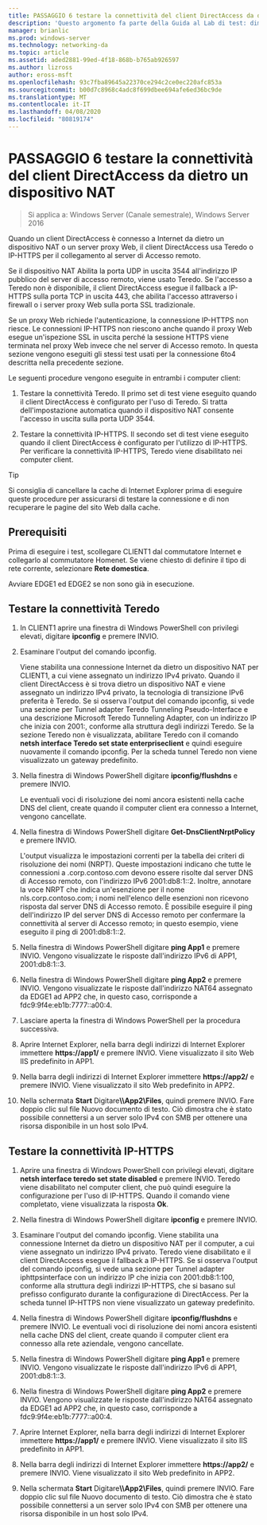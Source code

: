 ```yaml
---
title: PASSAGGIO 6 testare la connettività del client DirectAccess da dietro un dispositivo NAT
description: 'Questo argomento fa parte della Guida al Lab di test: dimostrazione di DirectAccess in un cluster con bilanciamento carico di servizio di Windows per Windows Server 2016'
manager: brianlic
ms.prod: windows-server
ms.technology: networking-da
ms.topic: article
ms.assetid: aded2881-99ed-4f18-868b-b765ab926597
ms.author: lizross
author: eross-msft
ms.openlocfilehash: 93c7fba89645a22370ce294c2ce0ec220afc853a
ms.sourcegitcommit: b00d7c8968c4adc8f699dbee694afe6ed36bc9de
ms.translationtype: MT
ms.contentlocale: it-IT
ms.lasthandoff: 04/08/2020
ms.locfileid: "80819174"
---
```

# <a name="step-6-test-directaccess-client-connectivity-from-behind-a-nat-device"></a>PASSAGGIO 6 testare la connettività del client DirectAccess da dietro un dispositivo NAT

>Si applica a: Windows Server (Canale semestrale), Windows Server 2016

Quando un client DirectAccess è connesso a Internet da dietro un dispositivo NAT o un server proxy Web, il client DirectAccess usa Teredo o IP-HTTPS per il collegamento al server di Accesso remoto. 

Se il dispositivo NAT Abilita la porta UDP in uscita 3544 all'indirizzo IP pubblico del server di accesso remoto, viene usato Teredo. Se l'accesso a Teredo non è disponibile, il client DirectAccess esegue il fallback a IP-HTTPS sulla porta TCP in uscita 443, che abilita l'accesso attraverso i firewall o i server proxy Web sulla porta SSL tradizionale. 

Se un proxy Web richiede l'autenticazione, la connessione IP-HTTPS non riesce. Le connessioni IP-HTTPS non riescono anche quando il proxy Web esegue un'ispezione SSL in uscita perché la sessione HTTPS viene terminata nel proxy Web invece che nel server di Accesso remoto. In questa sezione vengono eseguiti gli stessi test usati per la connessione 6to4 descritta nella precedente sezione.  
  
Le seguenti procedure vengono eseguite in entrambi i computer client:  
  
1. Testare la connettività Teredo. Il primo set di test viene eseguito quando il client DirectAccess è configurato per l'uso di Teredo. Si tratta dell'impostazione automatica quando il dispositivo NAT consente l'accesso in uscita sulla porta UDP 3544.  
  
2. Testare la connettività IP-HTTPS. Il secondo set di test viene eseguito quando il client DirectAccess è configurato per l'utilizzo di IP-HTTPS. Per verificare la connettività IP-HTTPS, Teredo viene disabilitato nei computer client.  
  
> [!TIP]  
> Si consiglia di cancellare la cache di Internet Explorer prima di eseguire queste procedure per assicurarsi di testare la connessione e di non recuperare le pagine del sito Web dalla cache.  
  
## <a name="prerequisites"></a>Prerequisiti

Prima di eseguire i test, scollegare CLIENT1 dal commutatore Internet e collegarlo al commutatore Homenet. Se viene chiesto di definire il tipo di rete corrente, selezionare **Rete domestica**.  
  
Avviare EDGE1 ed EDGE2 se non sono già in esecuzione.  
  
## <a name="test-teredo-connectivity"></a>Testare la connettività Teredo  
  
1. In CLIENT1 aprire una finestra di Windows PowerShell con privilegi elevati, digitare **ipconfig** e premere INVIO.  
  
2. Esaminare l'output del comando ipconfig.  
  
   Viene stabilita una connessione Internet da dietro un dispositivo NAT per CLIENT1, a cui viene assegnato un indirizzo IPv4 privato. Quando il client DirectAccess è si trova dietro un dispositivo NAT e viene assegnato un indirizzo IPv4 privato, la tecnologia di transizione IPv6 preferita è Teredo. Se si osserva l'output del comando ipconfig, si vede una sezione per Tunnel adapter Teredo Tunneling Pseudo-Interface e una descrizione Microsoft Teredo Tunneling Adapter, con un indirizzo IP che inizia con 2001:, conforme alla struttura degli indirizzi Teredo. Se la sezione Teredo non è visualizzata, abilitare Teredo con il comando **netsh interface Teredo set state enterpriseclient** e quindi eseguire nuovamente il comando ipconfig. Per la scheda tunnel Teredo non viene visualizzato un gateway predefinito.  
  
3. Nella finestra di Windows PowerShell digitare **ipconfig/flushdns** e premere INVIO.  
  
   Le eventuali voci di risoluzione dei nomi ancora esistenti nella cache DNS del client, create quando il computer client era connesso a Internet, vengono cancellate.  
  
4. Nella finestra di Windows PowerShell digitare **Get-DnsClientNrptPolicy** e premere INVIO.  
  
   L'output visualizza le impostazioni correnti per la tabella dei criteri di risoluzione dei nomi (NRPT). Queste impostazioni indicano che tutte le connessioni a .corp.contoso.com devono essere risolte dal server DNS di Accesso remoto, con l'indirizzo IPv6 2001:db8:1::2. Inoltre, annotare la voce NRPT che indica un'esenzione per il nome nls.corp.contoso.com; i nomi nell'elenco delle esenzioni non ricevono risposta dal server DNS di Accesso remoto. È possibile eseguire il ping dell'indirizzo IP del server DNS di Accesso remoto per confermare la connettività al server di Accesso remoto; in questo esempio, viene eseguito il ping di 2001:db8:1::2.  
  
5. Nella finestra di Windows PowerShell digitare **ping App1** e premere INVIO. Vengono visualizzate le risposte dall'indirizzo IPv6 di APP1, 2001:db8:1::3.  
  
6. Nella finestra di Windows PowerShell digitare **ping App2** e premere INVIO. Vengono visualizzate le risposte dall'indirizzo NAT64 assegnato da EDGE1 ad APP2 che, in questo caso, corrisponde a fdc9:9f4e:eb1b:7777::a00:4.  
  
7. Lasciare aperta la finestra di Windows PowerShell per la procedura successiva.  
  
8. Aprire Internet Explorer, nella barra degli indirizzi di Internet Explorer immettere **https://app1/** e premere INVIO. Viene visualizzato il sito Web IIS predefinito in APP1.  
  
9. Nella barra degli indirizzi di Internet Explorer immettere **https://app2/** e premere INVIO. Viene visualizzato il sito Web predefinito in APP2.  
  
10. Nella schermata **Start** Digitare<strong>\\\App2\Files</strong>, quindi premere INVIO. Fare doppio clic sul file Nuovo documento di testo. Ciò dimostra che è stato possibile connettersi a un server solo IPv4 con SMB per ottenere una risorsa disponibile in un host solo IPv4.  
  
## <a name="test-ip-https-connectivity"></a>Testare la connettività IP-HTTPS  
  
1. Aprire una finestra di Windows PowerShell con privilegi elevati, digitare **netsh interface teredo set state disabled** e premere INVIO. Teredo viene disabilitato nel computer client, che può quindi eseguire la configurazione per l'uso di IP-HTTPS. Quando il comando viene completato, viene visualizzata la risposta **Ok**.  
  
2. Nella finestra di Windows PowerShell digitare **ipconfig** e premere INVIO.  
  
3. Esaminare l'output del comando ipconfig. Viene stabilita una connessione Internet da dietro un dispositivo NAT per il computer, a cui viene assegnato un indirizzo IPv4 privato. Teredo viene disabilitato e il client DirectAccess esegue il fallback a IP-HTTPS. Se si osserva l'output del comando ipconfig, si vede una sezione per Tunnel adapter iphttpsinterface con un indirizzo IP che inizia con 2001:db8:1:100, conforme alla struttura degli indirizzi IP-HTTPS, che si basano sul prefisso configurato durante la configurazione di DirectAccess. Per la scheda tunnel IP-HTTPS non viene visualizzato un gateway predefinito.  
  
4. Nella finestra di Windows PowerShell digitare **ipconfig/flushdns** e premere INVIO. Le eventuali voci di risoluzione dei nomi ancora esistenti nella cache DNS del client, create quando il computer client era connesso alla rete aziendale, vengono cancellate.  
  
5. Nella finestra di Windows PowerShell digitare **ping App1** e premere INVIO. Vengono visualizzate le risposte dall'indirizzo IPv6 di APP1, 2001:db8:1::3.  
  
6. Nella finestra di Windows PowerShell digitare **ping App2** e premere INVIO. Vengono visualizzate le risposte dall'indirizzo NAT64 assegnato da EDGE1 ad APP2 che, in questo caso, corrisponde a fdc9:9f4e:eb1b:7777::a00:4.  
  
7. Aprire Internet Explorer, nella barra degli indirizzi di Internet Explorer immettere **https://app1/** e premere INVIO. Viene visualizzato il sito IIS predefinito in APP1.  
  
8. Nella barra degli indirizzi di Internet Explorer immettere **https://app2/** e premere INVIO. Viene visualizzato il sito Web predefinito in APP2.  
  
9. Nella schermata **Start** Digitare<strong>\\\App2\Files</strong>, quindi premere INVIO. Fare doppio clic sul file Nuovo documento di testo. Ciò dimostra che è stato possibile connettersi a un server solo IPv4 con SMB per ottenere una risorsa disponibile in un host solo IPv4.
